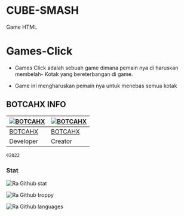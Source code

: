 # CUBE-SMASH
Game HTML
# Games-Click 
- Games Click adalah sebuah game dimana pemain nya di haruskan membelah-
Kotak yang bereterbangan di  game.


- Game ini mengharuskan pemain nya untuk menebas semua kotak 

## BOTCAHX INFO

[![BOTCAHX](https://github.com/BOTCAHX.png?size=100)](https://github.com/BOTCAHX) | [![BOTCAHX](https://github.com/BOTCAHX.png?size=100)](https://github.com/BOTCAHX)
----|----
[BOTCAHX](https://github.com/BOTCAHX) | [BOTCAHX](https://github.com/BOTCAHX)
 Developer | Creator


`©2022`
### Stat
![Ra Github stat](https://github-readme-stats.vercel.app/api?username=BOTCAHX&theme=midnight-purple&show_icons=true) 

![Ra Github troppy](https://github-profile-trophy.vercel.app/?username=BOTCAHX&theme=monokai)

![Ra Github languages](https://github-readme-stats.vercel.app/api/top-langs/?username=BOTCAHX&theme=tokyonight)



